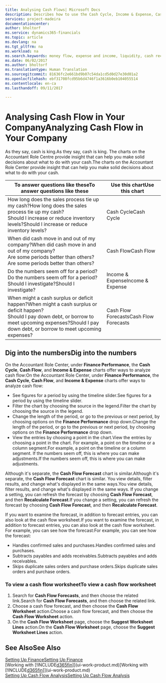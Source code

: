 ```yaml
---
title: Analysing Cash Flows| Microsoft Docs
description: Describes how to use the Cash Cycle, Income & Expense, Cash Flow, and Cash Flow Forecast charts to analyze the past and future flow of money in and out of your company.
services: project-madeira
documentationcenter: 
author: bholtorf
ms.service: dynamics365-financials
ms.topic: article
ms.devlang: na
ms.tgt_pltfrm: na
ms.workload: na
ms.search.keywords: money flow, expense and income, liquidity, cash receipts minus cash payments, Cartera
ms.date: 06/02/2017
ms.author: bholtorf
ms.translationtype: Human Translation
ms.sourcegitcommit: 81636fc2e661bd9b07c54da1cd5d0d27e30d01a2
ms.openlocfilehash: ebf31708fcd95b6d4746f1a3616b0eb104055514
ms.contentlocale: en-ca
ms.lasthandoff: 09/11/2017

---
```

# <a name="analyzing-cash-flow-in-your-company"></a><span data-ttu-id="51003-103">Analysing Cash Flow in Your Company</span><span class="sxs-lookup"><span data-stu-id="51003-103">Analyzing Cash Flow in Your Company</span></span>
<span data-ttu-id="51003-104">As they say, cash is king.</span><span class="sxs-lookup"><span data-stu-id="51003-104">As they say, cash is king.</span></span> <span data-ttu-id="51003-105">The charts on the Accountant Role Centre provide insight that can help you make solid decisions about what to do with your cash.</span><span class="sxs-lookup"><span data-stu-id="51003-105">The charts on the Accountant Role Center provide insight that can help you make solid decisions about what to do with your cash.</span></span>  

| <span data-ttu-id="51003-106">To answer questions like these</span><span class="sxs-lookup"><span data-stu-id="51003-106">To answer questions like these</span></span> | <span data-ttu-id="51003-107">Use this chart</span><span class="sxs-lookup"><span data-stu-id="51003-107">Use this chart</span></span> |
| --- | --- |
| <span data-ttu-id="51003-108">How long does the sales process tie up my cash?</span><span class="sxs-lookup"><span data-stu-id="51003-108">How long does the sales process tie up my cash?</span></span></br> <span data-ttu-id="51003-109">Should I increase or reduce inventory levels?</span><span class="sxs-lookup"><span data-stu-id="51003-109">Should I increase or reduce inventory levels?</span></span> |<span data-ttu-id="51003-110">Cash Cycle</span><span class="sxs-lookup"><span data-stu-id="51003-110">Cash Cycle</span></span> |
| <span data-ttu-id="51003-111">When did cash move in and out of my company?</span><span class="sxs-lookup"><span data-stu-id="51003-111">When did cash move in and out of my company?</span></span></br> <span data-ttu-id="51003-112">Are some periods better than others?</span><span class="sxs-lookup"><span data-stu-id="51003-112">Are some periods better than others?</span></span> |<span data-ttu-id="51003-113">Cash Flow</span><span class="sxs-lookup"><span data-stu-id="51003-113">Cash Flow</span></span> |
| <span data-ttu-id="51003-114">Do the numbers seem off for a period?</span><span class="sxs-lookup"><span data-stu-id="51003-114">Do the numbers seem off for a period?</span></span></br> <span data-ttu-id="51003-115">Should I investigate?</span><span class="sxs-lookup"><span data-stu-id="51003-115">Should I investigate?</span></span> |<span data-ttu-id="51003-116">Income & Expense</span><span class="sxs-lookup"><span data-stu-id="51003-116">Income & Expense</span></span> |
| <span data-ttu-id="51003-117">When might a cash surplus or deficit happen?</span><span class="sxs-lookup"><span data-stu-id="51003-117">When might a cash surplus or deficit happen?</span></span></br> <span data-ttu-id="51003-118">Should I pay down debt, or borrow to meet upcoming expenses?</span><span class="sxs-lookup"><span data-stu-id="51003-118">Should I pay down debt, or borrow to meet upcoming expenses?</span></span> |<span data-ttu-id="51003-119">Cash Flow Forecasts</span><span class="sxs-lookup"><span data-stu-id="51003-119">Cash Flow Forecasts</span></span> |

## <a name="dig-into-the-numbers"></a><span data-ttu-id="51003-120">Dig into the numbers</span><span class="sxs-lookup"><span data-stu-id="51003-120">Dig into the numbers</span></span>
<span data-ttu-id="51003-121">On the Accountant Role Center, under **Finance Performance**, the **Cash Cycle**, **Cash Flow**, and **Income & Expense** charts offer ways to analyze cash flow:</span><span class="sxs-lookup"><span data-stu-id="51003-121">On the Accountant Role Center, under **Finance Performance**, the **Cash Cycle**, **Cash Flow**, and **Income & Expense** charts offer ways to analyze cash flow:</span></span>  

* <span data-ttu-id="51003-122">See figures for a period by using the timeline slider.</span><span class="sxs-lookup"><span data-stu-id="51003-122">See figures for a period by using the timeline slider.</span></span>  
* <span data-ttu-id="51003-123">Filter the chart by choosing the source in the legend.</span><span class="sxs-lookup"><span data-stu-id="51003-123">Filter the chart by choosing the source in the legend.</span></span>  
* <span data-ttu-id="51003-124">Change the length of the period, or go to the previous or next period, by choosing options on the **Finance Performance** drop down.</span><span class="sxs-lookup"><span data-stu-id="51003-124">Change the length of the period, or go to the previous or next period, by choosing options on the **Finance Performance** drop down.</span></span>  
* <span data-ttu-id="51003-125">View the entries by choosing a point in the chart.</span><span class="sxs-lookup"><span data-stu-id="51003-125">View the entries by choosing a point in the chart.</span></span> <span data-ttu-id="51003-126">For example, a point on the timeline or a column segment.</span><span class="sxs-lookup"><span data-stu-id="51003-126">For example, a point on the timeline or a column segment.</span></span> <span data-ttu-id="51003-127">If the numbers seem off, this is where you can make adjustments.</span><span class="sxs-lookup"><span data-stu-id="51003-127">If the numbers seem off, this is where you can make adjustments.</span></span>  

<span data-ttu-id="51003-128">Although it's separate, the **Cash Flow Forecast** chart is similar.</span><span class="sxs-lookup"><span data-stu-id="51003-128">Although it's separate, the **Cash Flow Forecast** chart is similar.</span></span> <span data-ttu-id="51003-129">You view details, filter results, and change what's displayed in the same ways.</span><span class="sxs-lookup"><span data-stu-id="51003-129">You view details, filter results, and change what's displayed in the same ways.</span></span> <span data-ttu-id="51003-130">If you change a setting, you can refresh the forecast by choosing **Cash Flow Forecast**, and then **Recalculate Forecast**.</span><span class="sxs-lookup"><span data-stu-id="51003-130">If you change a setting, you can refresh the forecast by choosing **Cash Flow Forecast**, and then **Recalculate Forecast**.</span></span>

<span data-ttu-id="51003-131">If you want to examine the forecast, in addition to forecast entries, you can also look at the cash flow worksheet.</span><span class="sxs-lookup"><span data-stu-id="51003-131">If you want to examine the forecast, in addition to forecast entries, you can also look at the cash flow worksheet.</span></span> <span data-ttu-id="51003-132">For example, you can see how the forecast:</span><span class="sxs-lookup"><span data-stu-id="51003-132">For example, you can see how the forecast:</span></span>

* <span data-ttu-id="51003-133">Handles confirmed sales and purchases.</span><span class="sxs-lookup"><span data-stu-id="51003-133">Handles confirmed sales and purchases.</span></span>  
* <span data-ttu-id="51003-134">Subtracts payables and adds receivables.</span><span class="sxs-lookup"><span data-stu-id="51003-134">Subtracts payables and adds receivables.</span></span>  
* <span data-ttu-id="51003-135">Skips duplicate sales orders and purchase orders.</span><span class="sxs-lookup"><span data-stu-id="51003-135">Skips duplicate sales orders and purchase orders.</span></span>  

### <a name="to-view-a-cash-flow-worksheet"></a><span data-ttu-id="51003-136">To view a cash flow worksheet</span><span class="sxs-lookup"><span data-stu-id="51003-136">To view a cash flow worksheet</span></span>
1. <span data-ttu-id="51003-137">Search for **Cash Flow Forecasts**, and then choose the related link.</span><span class="sxs-lookup"><span data-stu-id="51003-137">Search for **Cash Flow Forecasts**, and then choose the related link.</span></span>  
2. <span data-ttu-id="51003-138">Choose a cash flow forecast, and then choose the **Cash Flow Worksheet** action.</span><span class="sxs-lookup"><span data-stu-id="51003-138">Choose a cash flow forecast, and then choose the **Cash Flow Worksheet** action.</span></span>  
3. <span data-ttu-id="51003-139">On the **Cash Flow Worksheet** page, choose the **Suggest Worksheet Lines** action.</span><span class="sxs-lookup"><span data-stu-id="51003-139">On the **Cash Flow Worksheet** page, choose the **Suggest Worksheet Lines** action.</span></span>  

## <a name="see-also"></a><span data-ttu-id="51003-140">See Also</span><span class="sxs-lookup"><span data-stu-id="51003-140">See Also</span></span>
[<span data-ttu-id="51003-141">Setting Up Finance</span><span class="sxs-lookup"><span data-stu-id="51003-141">Setting Up Finance</span></span>](finance-setup-finance.md)  
<span data-ttu-id="51003-142">[Working with [!INCLUDE[d365fin](includes/d365fin_md.md)]](ui-work-product.md)</span><span class="sxs-lookup"><span data-stu-id="51003-142">[Working with [!INCLUDE[d365fin](includes/d365fin_md.md)]](ui-work-product.md)</span></span>  
[<span data-ttu-id="51003-143">Setting Up Cash Flow Analysis</span><span class="sxs-lookup"><span data-stu-id="51003-143">Setting Up Cash Flow Analysis</span></span>](finance-setup-cash-flow-analyses.md)  

